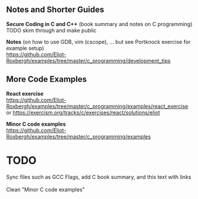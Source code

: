 ## Notes and Shorter Guides

**Secure Coding in C and C++** (book summary and notes on C programming) \
TODO skim through and make public

**Notes** (on how to use GDB, vim (cscope), ... but see Portknock exercise for example setup) \
<https://github.com/Eliot-Roxbergh/examples/tree/master/c_programming/development_tips>


## More Code Examples

**React exercise** \
<https://github.com/Eliot-Roxbergh/examples/tree/master/c_programming/examples/react_exercise> \
or <https://exercism.org/tracks/c/exercises/react/solutions/eliot>

**Minor C code examples** \
<https://github.com/Eliot-Roxbergh/examples/tree/master/c_programming/examples>

# TODO
Sync files such as GCC Flags, add C book summary, and this text with links \
 \
Clean "Minor C code examples"
